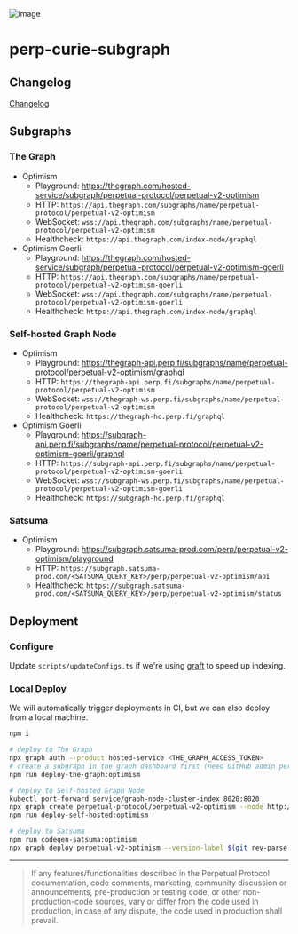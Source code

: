 ![image](https://user-images.githubusercontent.com/105896/160323162-cf5b2e70-a9e1-49c8-a84e-da18df6e4f7b.png)

# perp-curie-subgraph

## Changelog

[Changelog](CHANGELOG.md)

## Subgraphs

### The Graph

- Optimism
    - Playground: https://thegraph.com/hosted-service/subgraph/perpetual-protocol/perpetual-v2-optimism
    - HTTP: `https://api.thegraph.com/subgraphs/name/perpetual-protocol/perpetual-v2-optimism`
    - WebSocket: `wss://api.thegraph.com/subgraphs/name/perpetual-protocol/perpetual-v2-optimism`
    - Healthcheck: `https://api.thegraph.com/index-node/graphql`
- Optimism Goerli
    - Playground: https://thegraph.com/hosted-service/subgraph/perpetual-protocol/perpetual-v2-optimism-goerli
    - HTTP: `https://api.thegraph.com/subgraphs/name/perpetual-protocol/perpetual-v2-optimism-goerli`
    - WebSocket: `wss://api.thegraph.com/subgraphs/name/perpetual-protocol/perpetual-v2-optimism-goerli`
    - Healthcheck: `https://api.thegraph.com/index-node/graphql`

### Self-hosted Graph Node

- Optimism
    - Playground: https://thegraph-api.perp.fi/subgraphs/name/perpetual-protocol/perpetual-v2-optimism/graphql
    - HTTP: `https://thegraph-api.perp.fi/subgraphs/name/perpetual-protocol/perpetual-v2-optimism`
    - WebSocket: `wss://thegraph-ws.perp.fi/subgraphs/name/perpetual-protocol/perpetual-v2-optimism`
    - Healthcheck: `https://thegraph-hc.perp.fi/graphql`
- Optimism Goerli
    - Playground: https://subgraph-api.perp.fi/subgraphs/name/perpetual-protocol/perpetual-v2-optimism-goerli/graphql
    - HTTP: `https://subgraph-api.perp.fi/subgraphs/name/perpetual-protocol/perpetual-v2-optimism-goerli`
    - WebSocket: `wss://subgraph-ws.perp.fi/subgraphs/name/perpetual-protocol/perpetual-v2-optimism-goerli`
    - Healthcheck: `https://subgraph-hc.perp.fi/graphql`

### Satsuma

- Optimism
    - Playground: https://subgraph.satsuma-prod.com/perp/perpetual-v2-optimism/playground
    - HTTP: `https://subgraph.satsuma-prod.com/<SATSUMA_QUERY_KEY>/perp/perpetual-v2-optimism/api`
    - Healthcheck: `https://subgraph.satsuma-prod.com/<SATSUMA_QUERY_KEY>/perp/perpetual-v2-optimism/status`

## Deployment

### Configure

Update `scripts/updateConfigs.ts` if we're using [graft](https://thegraph.com/docs/en/developing/creating-a-subgraph/#grafting-onto-existing-subgraphs) to speed up indexing.

### Local Deploy

We will automatically trigger deployments in CI, but we can also deploy from a local machine.

```bash
npm i

# deploy to The Graph
npx graph auth --product hosted-service <THE_GRAPH_ACCESS_TOKEN>
# create a subgraph in the graph dashboard first (need GitHub admin permission)
npm run deploy-the-graph:optimism

# deploy to Self-hosted Graph Node
kubectl port-forward service/graph-node-cluster-index 8020:8020
npx graph create perpetual-protocol/perpetual-v2-optimism --node http://127.0.0.1:8020
npm run deploy-self-hosted:optimism

# deploy to Satsuma
npm run codegen-satsuma:optimism
npx graph deploy perpetual-v2-optimism --version-label $(git rev-parse --short HEAD) --node https://app.satsuma.xyz/api/subgraphs/deploy --ipfs https://api.thegraph.com/ipfs/ --deploy-key <SATSUMA_DEPLOY_KEY>
```

---

> If any features/functionalities described in the Perpetual Protocol documentation, code comments, marketing, community discussion or announcements, pre-production or testing code, or other non-production-code sources, vary or differ from the code used in production, in case of any dispute, the code used in production shall prevail.

